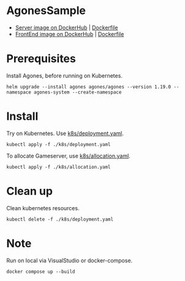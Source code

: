 # AgonesSample

* [Server image on DockerHub](https://hub.docker.com/repository/docker/guitarrapc/agonessample-simpleserver) | [Dockerfile](https://github.com/guitarrapc/AgonesSample/blob/main/src/SimpleServer/Dockerfile)
* [FrontEnd image on DockerHub](https://hub.docker.com/repository/docker/guitarrapc/agonessample-simplefrontend) | [Dockerfile](https://github.com/guitarrapc/AgonesSample/blob/main/src/SimpleFrontEnd/Dockerfile)

# Prerequisites

Install Agones, before running on Kubernetes.

```shell
helm upgrade --install agones agones/agones --version 1.19.0 --namespace agones-system --create-namespace
```

# Install

Try on Kubernetes. Use [k8s/deployment.yaml](https://github.com/guitarrapc/AgonesSample/blob/main/k8s/deployment.yaml).

```shell
kubectl apply -f ./k8s/deployment.yaml
```

To allocate Gameserver, use [k8s/allocation.yaml](https://github.com/guitarrapc/AgonesSample/blob/main/k8s/allocation.yaml).

```shell
kubectl apply -f ./k8s/allocation.yaml
```

# Clean up

Clean kubernetes resources.

```shell
kubectl delete -f ./k8s/deployment.yaml
```

# Note

Run on local via VisualStudio or docker-compose.

```
docker compose up --build
```

